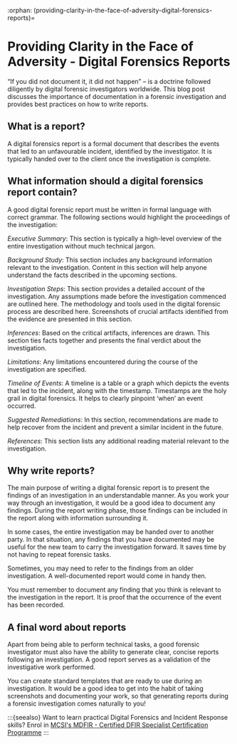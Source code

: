 :orphan:
(providing-clarity-in-the-face-of-adversity-digital-forensics-reports)=

# Providing Clarity in the Face of Adversity - Digital Forensics Reports

“If you did not document it, it did not happen” – is a doctrine followed diligently by digital forensic investigators worldwide. This blog post discusses the importance of documentation in a forensic investigation and provides best practices on how to write reports.

## What is a report?

A digital forensics report is a formal document that describes the events that led to an unfavourable incident, identified by the investigator. It is typically handed over to the client once the investigation is complete.

## What information should a digital forensics report contain?

A good digital forensic report must be written in formal language with correct grammar. The following sections would highlight the proceedings of the investigation:

_Executive Summary_: This section is typically a high-level overview of the entire investigation without much technical jargon.

_Background Study_: This section includes any background information relevant to the investigation. Content in this section will help anyone understand the facts described in the upcoming sections.

_Investigation Steps_: This section provides a detailed account of the investigation. Any assumptions made before the investigation commenced are outlined here. The methodology and tools used in the digital forensic process are described here. Screenshots of crucial artifacts identified from the evidence are presented in this section.

_Inferences_: Based on the critical artifacts, inferences are drawn. This section ties facts together and presents the final verdict about the investigation.

_Limitations_: Any limitations encountered during the course of the investigation are specified.

_Timeline of Events_: A timeline is a table or a graph which depicts the events that led to the incident, along with the timestamp. Timestamps are the holy grail in digital forensics. It helps to clearly pinpoint ‘when’ an event occurred.

_Suggested Remediations_: In this section, recommendations are made to help recover from the incident and prevent a similar incident in the future.

_References_: This section lists any additional reading material relevant to the investigation.

## Why write reports?

The main purpose of writing a digital forensic report is to present the findings of an investigation in an understandable manner. As you work your way through an investigation, it would be a good idea to document any findings. During the report writing phase, those findings can be included in the report along with information surrounding it.

In some cases, the entire investigation may be handed over to another party. In that situation, any findings that you have documented may be useful for the new team to carry the investigation forward. It saves time by not having to repeat forensic tasks.

Sometimes, you may need to refer to the findings from an older investigation. A well-documented report would come in handy then.

You must remember to document any finding that you think is relevant to the investigation in the report. It is proof that the occurrence of the event has been recorded.

## A final word about reports

Apart from being able to perform technical tasks, a good forensic investigator must also have the ability to generate clear, concise reports following an investigation. A good report serves as a validation of the investigative work performed.

You can create standard templates that are ready to use during an investigation. It would be a good idea to get into the habit of taking screenshots and documenting your work, so that generating reports during a forensic investigation comes naturally to you!

:::{seealso}
Want to learn practical Digital Forensics and Incident Response skills? Enrol in [MCSI's MDFIR - Certified DFIR Specialist Certification Programme](https://www.mosse-institute.com/certifications/mdfir-certified-dfir-specialist.html)
:::
